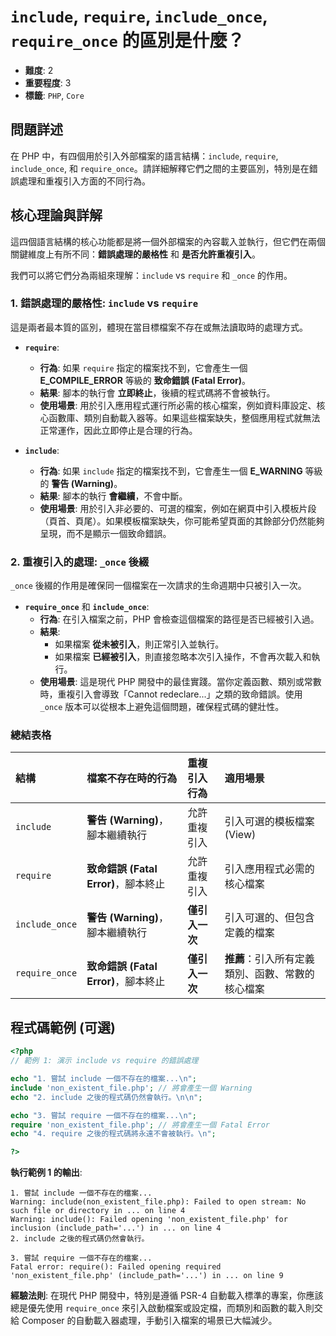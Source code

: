 # `include`, `require`, `include_once`, `require_once` 的區別是什麼？

- **難度**: 2
- **重要程度**: 3
- **標籤**: `PHP`, `Core`

## 問題詳述

在 PHP 中，有四個用於引入外部檔案的語言結構：`include`, `require`, `include_once`, 和 `require_once`。請詳細解釋它們之間的主要區別，特別是在錯誤處理和重複引入方面的不同行為。

## 核心理論與詳解

這四個語言結構的核心功能都是將一個外部檔案的內容載入並執行，但它們在兩個關鍵維度上有所不同：**錯誤處理的嚴格性** 和 **是否允許重複引入**。

我們可以將它們分為兩組來理解：`include` vs `require` 和 `_once` 的作用。

### 1. 錯誤處理的嚴格性: `include` vs `require`

這是兩者最本質的區別，體現在當目標檔案不存在或無法讀取時的處理方式。

- **`require`**:
  - **行為**: 如果 `require` 指定的檔案找不到，它會產生一個 **E_COMPILE_ERROR** 等級的 **致命錯誤 (Fatal Error)**。
  - **結果**: 腳本的執行會 **立即終止**，後續的程式碼將不會被執行。
  - **使用場景**: 用於引入應用程式運行所必需的核心檔案，例如資料庫設定、核心函數庫、類別自動載入器等。如果這些檔案缺失，整個應用程式就無法正常運作，因此立即停止是合理的行為。

- **`include`**:
  - **行為**: 如果 `include` 指定的檔案找不到，它會產生一個 **E_WARNING** 等級的 **警告 (Warning)**。
  - **結果**: 腳本的執行 **會繼續**，不會中斷。
  - **使用場景**: 用於引入非必要的、可選的檔案，例如在網頁中引入模板片段（頁首、頁尾）。如果模板檔案缺失，你可能希望頁面的其餘部分仍然能夠呈現，而不是顯示一個致命錯誤。

### 2. 重複引入的處理: `_once` 後綴

`_once` 後綴的作用是確保同一個檔案在一次請求的生命週期中只被引入一次。

- **`require_once`** 和 **`include_once`**:
  - **行為**: 在引入檔案之前，PHP 會檢查這個檔案的路徑是否已經被引入過。
  - **結果**:
    - 如果檔案 **從未被引入**，則正常引入並執行。
    - 如果檔案 **已經被引入**，則直接忽略本次引入操作，不會再次載入和執行。
  - **使用場景**: 這是現代 PHP 開發中的最佳實踐。當你定義函數、類別或常數時，重複引入會導致「Cannot redeclare...」之類的致命錯誤。使用 `_once` 版本可以從根本上避免這個問題，確保程式碼的健壯性。

### 總結表格

| 結構 | 檔案不存在時的行為 | 重複引入行為 | 適用場景 |
| :--- | :--- | :--- | :--- |
| `include` | **警告 (Warning)**，腳本繼續執行 | 允許重複引入 | 引入可選的模板檔案 (View) |
| `require` | **致命錯誤 (Fatal Error)**，腳本終止 | 允許重複引入 | 引入應用程式必需的核心檔案 |
| `include_once` | **警告 (Warning)**，腳本繼續執行 | **僅引入一次** | 引入可選的、但包含定義的檔案 |
| `require_once` | **致命錯誤 (Fatal Error)**，腳本終止 | **僅引入一次** | **推薦**：引入所有定義類別、函數、常數的核心檔案 |

## 程式碼範例 (可選)

```php
<?php
// 範例 1: 演示 include vs require 的錯誤處理

echo "1. 嘗試 include 一個不存在的檔案...\n";
include 'non_existent_file.php'; // 將會產生一個 Warning
echo "2. include 之後的程式碼仍然會執行。\n\n";

echo "3. 嘗試 require 一個不存在的檔案...\n";
require 'non_existent_file.php'; // 將會產生一個 Fatal Error
echo "4. require 之後的程式碼將永遠不會被執行。\n";

?>
```

**執行範例 1 的輸出**:

```text
1. 嘗試 include 一個不存在的檔案...
Warning: include(non_existent_file.php): Failed to open stream: No such file or directory in ... on line 4
Warning: include(): Failed opening 'non_existent_file.php' for inclusion (include_path='...') in ... on line 4
2. include 之後的程式碼仍然會執行。

3. 嘗試 require 一個不存在的檔案...
Fatal error: require(): Failed opening required 'non_existent_file.php' (include_path='...') in ... on line 9
```

**經驗法則**:
在現代 PHP 開發中，特別是遵循 PSR-4 自動載入標準的專案，你應該總是優先使用 `require_once` 來引入啟動檔案或設定檔，而類別和函數的載入則交給 Composer 的自動載入器處理，手動引入檔案的場景已大幅減少。
